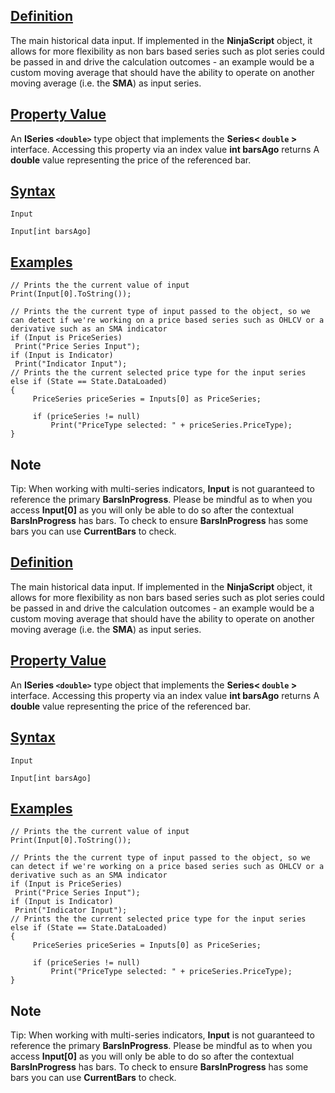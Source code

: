 ## [Definition](https://developer.ninjatrader.com/docs/desktop/input\#definition)

The main historical data input. If implemented in the **NinjaScript** object, it allows for more flexibility as non bars based series such as plot series could be passed in and drive the calculation outcomes - an example would be a custom moving average that should have the ability to operate on another moving average (i.e. the **SMA**) as input series.

## [Property Value](https://developer.ninjatrader.com/docs/desktop/input\#property-value)

An **ISeries `<double>`** type object that implements the **Series< `double` >** interface. Accessing this property via an index value **int barsAgo** returns A **double** value representing the price of the referenced bar.

## [Syntax](https://developer.ninjatrader.com/docs/desktop/input\#syntax)

`Input`

`Input[int barsAgo]`

## [Examples](https://developer.ninjatrader.com/docs/desktop/input\#examples)

```jsx-150469391 csharp
// Prints the the current value of input
Print(Input[0].ToString());

```

```jsx-150469391 csharp
// Prints the the current type of input passed to the object, so we can detect if we're working on a price based series such as OHLCV or a derivative such as an SMA indicator
if (Input is PriceSeries)
 Print("Price Series Input");
if (Input is Indicator)
 Print("Indicator Input");
// Prints the the current selected price type for the input series
else if (State == State.DataLoaded)
{
     PriceSeries priceSeries = Inputs[0] as PriceSeries;

     if (priceSeries != null)
         Print("PriceType selected: " + priceSeries.PriceType);
}

```

## Note

Tip: When working with multi-series indicators, **Input** is not guaranteed to reference the primary **BarsInProgress**. Please be mindful as to when you access **Input\[0\]** as you will only be able to do so after the contextual **BarsInProgress** has bars. To check to ensure **BarsInProgress** has some bars you can use **CurrentBars** to check.

## [Definition](https://developer.ninjatrader.com/docs/desktop/input\#definition)

The main historical data input. If implemented in the **NinjaScript** object, it allows for more flexibility as non bars based series such as plot series could be passed in and drive the calculation outcomes - an example would be a custom moving average that should have the ability to operate on another moving average (i.e. the **SMA**) as input series.

## [Property Value](https://developer.ninjatrader.com/docs/desktop/input\#property-value)

An **ISeries `<double>`** type object that implements the **Series< `double` >** interface. Accessing this property via an index value **int barsAgo** returns A **double** value representing the price of the referenced bar.

## [Syntax](https://developer.ninjatrader.com/docs/desktop/input\#syntax)

`Input`

`Input[int barsAgo]`

## [Examples](https://developer.ninjatrader.com/docs/desktop/input\#examples)

```jsx-150469391 csharp
// Prints the the current value of input
Print(Input[0].ToString());

```

```jsx-150469391 csharp
// Prints the the current type of input passed to the object, so we can detect if we're working on a price based series such as OHLCV or a derivative such as an SMA indicator
if (Input is PriceSeries)
 Print("Price Series Input");
if (Input is Indicator)
 Print("Indicator Input");
// Prints the the current selected price type for the input series
else if (State == State.DataLoaded)
{
     PriceSeries priceSeries = Inputs[0] as PriceSeries;

     if (priceSeries != null)
         Print("PriceType selected: " + priceSeries.PriceType);
}

```

## Note

Tip: When working with multi-series indicators, **Input** is not guaranteed to reference the primary **BarsInProgress**. Please be mindful as to when you access **Input\[0\]** as you will only be able to do so after the contextual **BarsInProgress** has bars. To check to ensure **BarsInProgress** has some bars you can use **CurrentBars** to check.